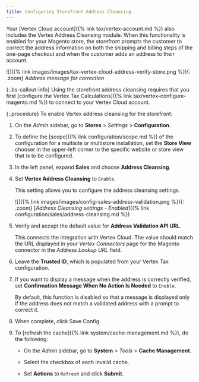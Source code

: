 ```yaml
---
title: Configuring Storefront Address Cleansing
---
```


Your [Vertex Cloud account]({% link tax/vertex-account.md %}) also includes the Vertex Address Cleansing module. When this functionality is enabled for your Magento store, the storefront prompts the customer to correct the address information on both the shipping and billing steps of the one-page checkout and when the customer adds an address to their account.

![]({% link images/images/tax-vertex-cloud-address-verify-store.png %}){: .zoom}
_Address message for correction_

{:.bs-callout-info}
Using the storefront address cleansing requires that you first [configure the Vertex Tax Calculations]({% link tax/vertex-configure-magento.md %}) to connect to your Vertex Cloud account.

{:.procedure}
To enable Vertex address cleansing for the storefront:

1. On the _Admin_ sidebar, go to **Stores** > _Settings_ > **Configuration**.

1. To define the [scope]({% link configuration/scope.md %}) of the configuration for a multisite or multistore installation, set the **Store View** chooser in the upper-left corner to the specific website or store view that is to be configured.

1. In the left panel, expand **Sales** and choose **Address Cleansing**.

1. Set **Vertex Address Cleansing** to `Enable`.

   This setting allows you to configure the address cleansing settings.

   ![]({% link images/images/config-sales-address-validation.png %}){: .zoom}
   [_Address Cleansing settings - Enabled_]({% link configuration/sales/address-cleansing.md %})

1. Verify and accept the default value for **Address Validation API URL**.

   This connects the integration with Vertex Cloud. The value should match the URL displayed in your _Vertex Connectors_ page for the Magento connector in the _Address Lookup URL_ field.

1. Leave the **Trusted ID**, which is populated from your Vertex Tax configuration.

1. If you want to display a message when the address is correctly verified, set **Confirmation Message When No Action Is Needed**  to `Enable`.

   By default, this function is disabled so that a message is displayed only if the address does not match a validated address with a prompt to correct it.

1. When complete, click <span class="btn">Save Config</span>.

1. To [refresh the cache]({% link system/cache-management.md %}), do the following:

   - On the _Admin_ sidebar, go to **System** > _Tools_ > **Cache Management**.

   - Select the checkbox of each invalid cache.

   - Set **Actions** to `Refresh` and click **Submit**.
